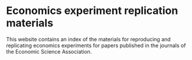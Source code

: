 # Economics experiment replication materials

This website contains an index of the materials for reproducing and replicating
economics experiments for papers published in the journals of the
Economic Science Association.
